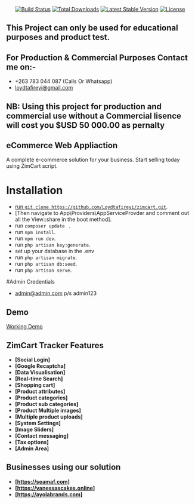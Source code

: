 
<p align="center">
<a href="https://travis-ci.org/laravel/framework"><img src="https://travis-ci.org/laravel/framework.svg" alt="Build Status"></a>
<a href="https://packagist.org/packages/laravel/framework"><img src="https://poser.pugx.org/laravel/framework/d/total.svg" alt="Total Downloads"></a>
<a href="https://packagist.org/packages/laravel/framework"><img src="https://poser.pugx.org/laravel/framework/v/stable.svg" alt="Latest Stable Version"></a>
<a href="https://packagist.org/packages/laravel/framework"><img src="https://poser.pugx.org/laravel/framework/license.svg" alt="License"></a>
</p>

## This Project can only be used for educational purposes and product test.
## For Production & Commercial Purposes Contact me on:-
- +263 783 044 087 (Calls Or Whatsapp)
- loydtafireyi@gmail.com

## NB: Using this project for production and commercial use without a Commercial lisence will cost you $USD 50 000.00 as pernalty

## eCommerce Web Appliaction

A complete e-commerce solution for your business. Start selling today using ZimCart script.

# Installation

- [run `` git clone https://github.com/Loydtafireyi/zimcart.git ``](https://seamaf.com).
- [Then navigate to App\Providers\AppServiceProvder and comment out all the View::share in the boot method].
- run ``composer update `` .
- run `` npm install ``.
- run ``npm run dev``.
- run `` php artisan key:generate ``.
- set up your database in the .env
- run `` php artisan migrate ``.
- run `` php artisan db:seed ``.
- run `` php artisan serve ``.

#Admin Credentials
- admin@admin.com p/s admin123


## Demo

 [Working Demo](https://seamaf.com)


## ZimCart Tracker Features


- **[Social Login]**
- **[Google Recaptcha]**
- **[Data Visualisation]**
- **[Real-time Search]**
- **[Shopping cart]**
- **[Product attributes]**
- **[Product categories]**
- **[Product sub categories]**
- **[Product Multiple images]**
- **[Multiple product uploads]**
- **[System Settings]**
- **[Image Sliders]**
- **[Contact messaging]**
- **[Tax options]**
- **[Admin Area]**

## Businesses using our solution

- **[https://seamaf.com]**
- **[https://vanessascakes.online]**
- **[https://ayolabrands.com]**
